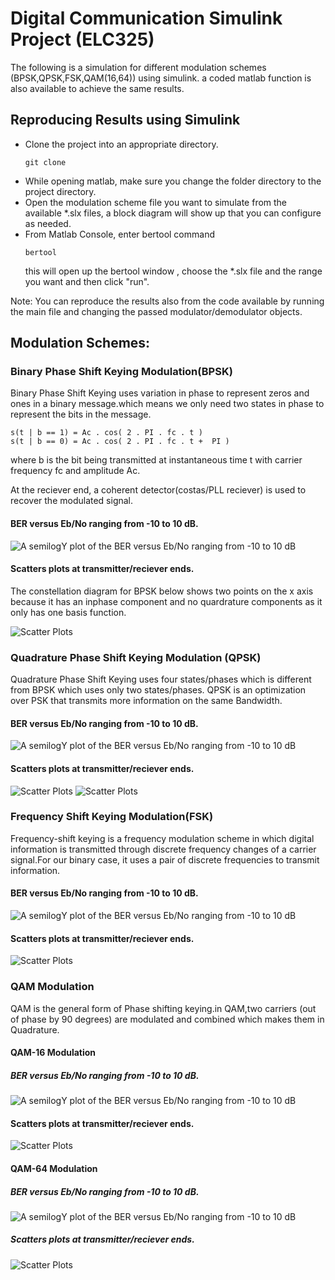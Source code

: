 #  Digital Communication Simulink Project (ELC325)

The following is a simulation for different modulation schemes (BPSK,QPSK,FSK,QAM(16,64)) using simulink. a coded matlab function is also available to achieve the same results.

## Reproducing Results using Simulink 
- Clone the project into an appropriate directory.
  ````
  git clone 
  ````
- While opening matlab, make sure you change the folder directory to the project directory.
- Open the modulation scheme file you want to simulate from the available *.slx files, a block diagram will show up that you can configure as needed.
- From Matlab Console, enter bertool command
  ````
  bertool
  ````
  this will open up the bertool window , choose the *.slx file and the range you want and then click "run".

Note: You can reproduce the results also from the code available by running the main file and changing the passed modulator/demodulator objects.


## Modulation Schemes:

### Binary Phase Shift Keying Modulation(BPSK)
Binary Phase Shift Keying uses variation in phase to represent zeros and ones in a binary message.which means we only need two states in phase to represent the bits in the message.
````
s(t | b == 1) = Ac . cos( 2 . PI . fc . t )	
s(t | b == 0) = Ac . cos( 2 . PI . fc . t +  PI )	
````
where b is the bit being transmitted at instantaneous time t with carrier frequency fc and amplitude Ac.

At the reciever end, a coherent detector(costas/PLL reciever) is used to recover the modulated signal.


#### BER versus Eb/No  ranging from -10 to 10 dB.

![ A semilogY plot of the BER versus Eb/No ranging from -10 to 10 dB](./images/bspk/ber.PNG)
#### Scatters plots at transmitter/reciever ends.

The constellation diagram for BPSK below shows two points on the x axis because it has an inphase component and no quardrature components as it only has one basis function.

![ Scatter Plots](./images/bspk/cons.PNG)



### Quadrature Phase Shift Keying Modulation (QPSK)
Quadrature Phase Shift Keying uses four states/phases which is different from BPSK which uses only two states/phases. QPSK is an optimization over PSK that transmits more information on the same Bandwidth.

#### BER versus Eb/No  ranging from -10 to 10 dB.
![ A semilogY plot of the BER versus Eb/No ranging from -10 to 10 dB](./images/qspk/ber.PNG)
#### Scatters plots at transmitter/reciever ends.
![ Scatter Plots](./images/qspk/before_cons.PNG)
![ Scatter Plots](./images/qspk/after_cons.PNG)


### Frequency Shift Keying Modulation(FSK)
Frequency-shift keying is a frequency modulation scheme in which digital information is transmitted through discrete frequency changes of a carrier signal.For our binary case, it uses a pair of discrete frequencies to transmit information.

#### BER versus Eb/No  ranging from -10 to 10 dB.
![ A semilogY plot of the BER versus Eb/No ranging from -10 to 10 dB](./images/fsk/ber.PNG)
#### Scatters plots at transmitter/reciever ends.
![ Scatter Plots](./images/fsk/cons.PNG)

### QAM Modulation
QAM is the general form of Phase shifting keying.in QAM,two carriers (out of phase by 90 degrees) are modulated and combined  which makes them in Quadrature.

#### QAM-16 Modulation
##### BER versus Eb/No  ranging from -10 to 10 dB.
![ A semilogY plot of the BER versus Eb/No ranging from -10 to 10 dB](./images/qam16/ber.PNG)
#### Scatters plots at transmitter/reciever ends.
![ Scatter Plots](./images/qam16/cons.PNG)


#### QAM-64 Modulation
##### BER versus Eb/No  ranging from -10 to 10 dB.
![ A semilogY plot of the BER versus Eb/No ranging from -10 to 10 dB](./images/qam64/ber.PNG)
##### Scatters plots at transmitter/reciever ends.
![ Scatter Plots](./images/qam64/cons.PNG)
